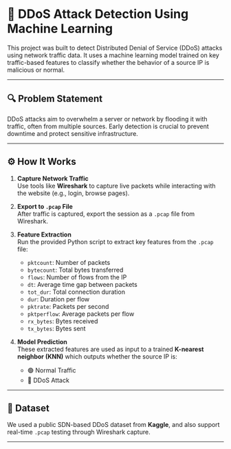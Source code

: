 # 🚨 DDoS Attack Detection Using Machine Learning

This project was built to detect Distributed Denial of Service (DDoS) attacks using network traffic data. It uses a machine learning model trained on key traffic-based features to classify whether the behavior of a source IP is malicious or normal.

---

## 🔍 Problem Statement

DDoS attacks aim to overwhelm a server or network by flooding it with traffic, often from multiple sources. Early detection is crucial to prevent downtime and protect sensitive infrastructure.

---

## ⚙️ How It Works

1. **Capture Network Traffic**  
   Use tools like **Wireshark** to capture live packets while interacting with the website (e.g., login, browse pages).

2. **Export to `.pcap` File**  
   After traffic is captured, export the session as a `.pcap` file from Wireshark.

3. **Feature Extraction**  
   Run the provided Python script to extract key features from the `.pcap` file:
   - `pktcount`: Number of packets
   - `bytecount`: Total bytes transferred
   - `flows`: Number of flows from the IP
   - `dt`: Average time gap between packets
   - `tot_dur`: Total connection duration
   - `dur`: Duration per flow
   - `pktrate`: Packets per second
   - `pktperflow`: Average packets per flow
   - `rx_bytes`: Bytes received
   - `tx_bytes`: Bytes sent

4. **Model Prediction**  
   These extracted features are used as input to a trained **K-nearest neighbor (KNN)** which outputs whether the source IP is:
   - 🟢 Normal Traffic
   - 🔴 DDoS Attack

---

## 🧪 Dataset

We used a public SDN-based DDoS dataset from **Kaggle**, and also support real-time `.pcap` testing through Wireshark capture.

---



